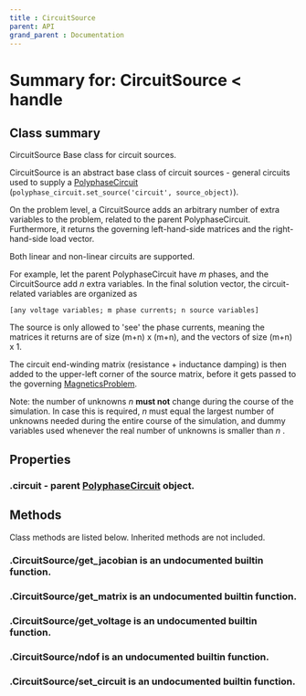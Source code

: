 ```yaml
---
title : CircuitSource
parent: API
grand_parent : Documentation
---
```

# Summary for: **CircuitSource**  < handle

## Class summary

CircuitSource Base class for circuit sources.

CircuitSource is an abstract base class of circuit sources - general
circuits used to supply a [PolyphaseCircuit](PolyphaseCircuit.html)
(`polyphase_circuit.set_source('circuit', source_object)`).

On the problem level, a CircuitSource adds an arbitrary number of
extra variables to the problem, related to the parent
PolyphaseCircuit. Furthermore, it returns the governing
left-hand-side matrices and the right-hand-side load vector.

Both linear and non-linear circuits are supported.

For example, let the parent PolyphaseCircuit have *m*  phases, and the
CircuitSource add *n*  extra variables. In the final solution vector,
the circuit-related variables are organized as

`[any voltage variables; m phase currents; n source variables]`

The source is only allowed to 'see' the phase currents, meaning the
matrices it returns are of size (m+n) x (m+n), and the vectors of
size (m+n) x 1.

The circuit end-winding matrix (resistance + inductance damping) is
then added to the upper-left corner of the source matrix, before it
gets passed to the governing [MagneticsProblem](MagneticsProblem.html).

Note: the number of unknowns *n*  **must not**  change during the course
of the simulation. In case this is required, *n*  must equal the
largest number of unknowns needed during the entire course of the
simulation, and dummy variables used whenever the real number of
unknowns is smaller than *n* .

## Properties

### .**circuit** - parent [PolyphaseCircuit](PolyphaseCircuit.html) object.


## Methods

Class methods are listed below. Inherited methods are not included.

### .CircuitSource/**get_jacobian** is an undocumented builtin function.

### .CircuitSource/**get_matrix** is an undocumented builtin function.

### .CircuitSource/**get_voltage** is an undocumented builtin function.

### .CircuitSource/**ndof** is an undocumented builtin function.

### .CircuitSource/**set_circuit** is an undocumented builtin function.


